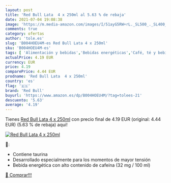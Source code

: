 ```yaml
---
layout: post
title: 'Red Bull Lata  4 x 250ml al 5.63 % de rebaja'
date: 2021-07-04 19:08:38
image: 'https://m.media-amazon.com/images/I/51ayG5RW+rL._SL500_._SL400_.jpg'
comments: true
category: ofertas
author: 'tole.es'
slug: 'B004HOEU4M-es Red Bull Lata 4 x 250ml'
sku: 'B004HOEU4M-es'
tags: [ 'Alimentación y bebidas','Bebidas energéticas','Café, té y bebidas','bull','red','red bull', ]
actualPrice: 4.19 EUR
currency: EUR
price: 4.19
comparePrice: 4.44 EUR
prodname: 'Red Bull Lata  4 x 250ml'
country: 'es'
flag: '🇪🇸'
brand: 'Red Bull'
buyurl: 'https://www.amazon.es/dp/B004HOEU4M/?tag=tolees-21'
descuento: '5.63'
average: '4.19'
---
```


Tienes [Red Bull Lata  4 x 250ml](https://www.amazon.es/dp/B004HOEU4M/?tag=tolees-21) con precio final de  4.19 EUR (original: 4.44 EUR) (5.63 %  de rebaja) aqui!

[![Red Bull Lata  4 x 250ml](https://m.media-amazon.com/images/I/51ayG5RW+rL._SL500_._SL400_.jpg)](https://www.amazon.es/dp/B004HOEU4M/?tag=tolees-21)

🔎:

- Contiene taurina
- Desarrollado especialmente para los momentos de mayor tensión
- Bebida energética con alto contenido de cafeína (32 mg / 100 ml)

[🛒 Comprar!!!](https://www.amazon.es/dp/B004HOEU4M/?tag=tolees-21)
